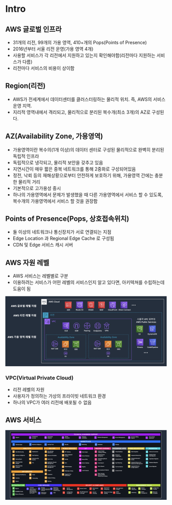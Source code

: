 # Intro

## AWS 글로벌 인프라

- 31개의 리전, 99개의 가용 영역, 410+개의 Pops(Points of Presence)
- 2016년부터 서울 리전 운영(가용 영역 4개)
- 사용할 서비스가 각 리전에서 지원하고 있는지 확인해야함(리전마다 지원하는 서비스가 다름)
- 리전마다 서비스의 비용이 상이함

## Region(리전)

- AWS가 전세계에서 데이터센터를 클러스터링하는 물리적 위치. 즉, AWS의 서비스 운영 지역.
- 지리적 영역내에서 격리되고, 물리적으로 분리된 복수개(최소 3개)의 AZ로 구성된다.

## AZ(Availability Zone, 가용영역)

- 가용영역이란 복수의(1개 이상)의 데이터 센터로 구성된 물리적으로 완벽히 분리된 독립적 인프라
- 독립적으로 냉각되고, 물리적 보안을 갖추고 있음
- 지연시간이 매우 짧은 중복 네트워크를 통해 2중화로 구성되어있음
- 정전, 낙뢰 등의 재해상황으로부터 안전하게 보호하기 위해, 가용영역 간에는 충분한 물리적 거리
- 기본적으로 고가용성 중시
- 하나의 가용영역에서 문제가 발생했을 때 다른 가용영역에서 서비스 할 수 있도록, 복수개의 가용영역에서
  서비스 할 것을 권장함

## Points of Presence(Pops, 상호접속위치)

- 둘 이상의 네트워크나 통신장치가 서로 연결되는 지점
- Edge Location 과 Regional Edge Cache 로 구성됨
- CDN 및 Edge 서비스 캐시 서버

## AWS 자원 레벨

- AWS 서비스는 레벨별로 구분
- 이용하려는 서비스가 어떤 레벨의 서비스인지 알고 있다면, 아키텍쳐를 수립하는데 도움이 됨

![자원레벨](./assets/intro/aws-level.png)

### VPC(Virtual Private Cloud)

- 리전 레벨의 자원
- 사용자가 정의하는 가상의 프라이빗 네트워크 환경
- 하나의 VPC가 여러 리전에 배포될 수 없음

## AWS 서비스

![AWS 서비스](./assets/intro/aws-service.png)
